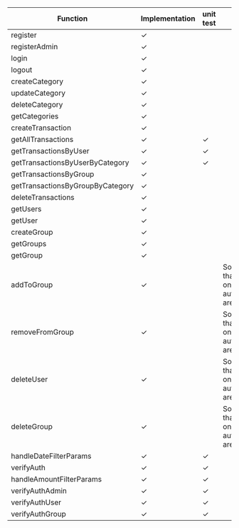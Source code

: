 | Function | Implementation | unit test | notes |
| ----------- | ------------------------------- |---- |--- |
| register | ✓ |
| registerAdmin | ✓ |
| login |✓ |
| logout  |✓ |
| createCategory |✓ |
| updateCategory |✓ |
| deleteCategory |✓ |
| getCategories |✓ |
| createTransaction |✓ |
| getAllTransactions |✓ |✓ |
| getTransactionsByUser|✓ | ✓ |
| getTransactionsByUserByCategory |✓ | ✓ |
| getTransactionsByGroup |✓ |
| getTransactionsByGroupByCategory |✓ |
| deleteTransactions |✓ |
| getUsers |✓ |
| getUser |✓ |
| createGroup |✓ |
| getGroups |✓ |
| getGroup |✓ |
| addToGroup | ✓ | | Some parts that depend on authentication are missing|
| removeFromGroup | ✓ ||  Some parts that depend on authentication are missing|
| deleteUser | ✓ ||  Some parts that depend on authentication are missing|
| deleteGroup | ✓ ||  Some parts that depend on authentication are missing|
| handleDateFilterParams | ✓ |✓ |
| verifyAuth |✓ |✓ |
| handleAmountFilterParams |✓ |✓ |
| verifyAuthAdmin |✓ |✓ |
| verifyAuthUser |✓ |✓ |
| verifyAuthGroup |✓ |✓ |